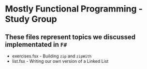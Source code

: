 # Mostly Functional Programming - Study Group

## These files represent topics we discussed implementated in `F#`

* exercises.fsx - Building `zip` and `zipWith`
* list.fsx - Writing our own version of a Linked List
